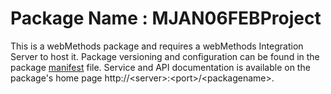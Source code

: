 # Package Name : MJAN06FEBProject
This is a webMethods package and requires a webMethods Integration Server to host it. Package versioning and configuration can be found in the package [manifest](./MJAN06FEBProject/manifest.v3) file. Service and API documentation is available on the package's home page http://&lt;server&gt;:&lt;port&gt;/&lt;packagename>.